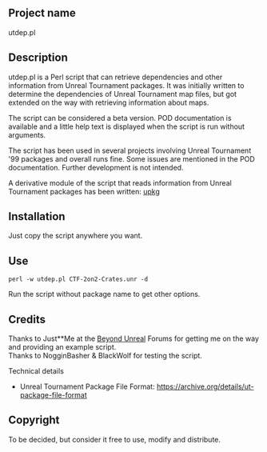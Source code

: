 ## Project name

utdep.pl

## Description

utdep.pl is a Perl script that can retrieve dependencies and other information from Unreal Tournament packages. It was initially written to determine the dependencies of Unreal Tournament map files, but got extended on the way with retrieving information about maps.

The script can be considered a beta version. POD documentation is available and a little help text is displayed when the script is run without arguments.

The script has been used in several projects involving Unreal Tournament '99 packages and overall runs fine. Some issues are mentioned in the POD documentation. Further development is not intended.

A derivative module of the script that reads information from Unreal Tournament packages has been written: [upkg](https://github.com/cterveen/upkg)

## Installation

Just copy the script anywhere you want.

## Use

`perl -w utdep.pl CTF-2on2-Crates.unr -d`

Run the script without package name to get other options.

## Credits

Thanks to Just**Me at the [Beyond Unreal](https://www.beyondunreal.com/) Forums for getting me on the way and providing an example script.  
Thanks to NogginBasher & BlackWolf for testing the script.

Technical details

- Unreal Tournament Package File Format: <https://archive.org/details/ut-package-file-format>

## Copyright

To be decided, but consider it free to use, modify and distribute.
